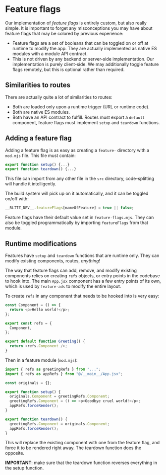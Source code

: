 # Feature flags

Our implementation of _feature flags_ is entirely custom, but also really simple. It is important to forget any misconceptions you may have about feature flags that may be colored by previous experience:

- Feature flags are a set of booleans that can be toggled on or off at runtime to modify the app. They are actually implemented as native ES modules with a module API contract.
- This is not driven by any backend or server-side implementation. Our implementation is purely client-side. We may additionally toggle feature flags remotely, but this is optional rather than required.

## Similarities to routes

There are actually quite a lot of similarities to routes:

- Both are loaded only upon a runtime trigger (URL or runtime code).
- Both are native ES modules.
- Both have an API contract to fulfill. Routes must export a `default` component, feature flags must implement `setup` and `teardown` functions.

## Adding a feature flag

Adding a feature flag is as easy as creating a `feature-` directory with a `mod.mjs` file. This file must contain:

```js
export function setup() {...}
export function teardown() {...}
```

This file can import from any other file in the `src` directory, code-splitting will handle it intelligently.

The build system will pick up on it automatically, and it can be toggled on/off with:

```js
__BLITZ_DEV__.featureFlags[nameOfFeature] = true || false;
```

Feature flags have their default value set in `feature-flags.mjs`. They can also be toggled programmatically by importing `featureFlags` from that module.

## Runtime modifications

Features have `setup` and `teardown` functions that are runtime only. They can modify existing components, routes, _anything_!

The way that feature flags can add, remove, and modify existing components relies on creating `refs` objects, or entry points in the codebase to hook into. The main `App.jsx` component has a few entry points of its own, which is used by `feature-ads` to modify the entire layout.

To create `refs` in any component that needs to be hooked into is very easy:

```js
const Component = () => {
  return <p>Hello world!</p>;
};

export const refs = {
  Component,
};

export default function Greeting() {
  return <refs.Component />;
}
```

Then in a feature module (`mod.mjs`):

```js
import { refs as greetingRefs } from "...";
import { refs as appRefs } from "@/__main__/App.jsx";

const originals = {};

export function setup() {
  originals.Component = greetingRefs.Component;
  greetingRefs.Component = () => <p>Goodbye cruel world!</p>;
  appRefs.forceRender();
}

export function teardown() {
  greetingRefs.Component = originals.Component;
  appRefs.forceRender();
}
```

This will replace the existing component with one from the feature flag, and force it to be rendered right away. The teardown function does the opposite.

**IMPORTANT**: make sure that the teardown function reverses everything in the setup function.
